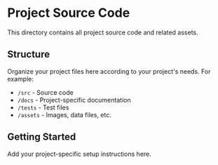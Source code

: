 # Project Source Code

This directory contains all project source code and related assets.

## Structure
Organize your project files here according to your project's needs. For example:
- `/src` - Source code
- `/docs` - Project-specific documentation
- `/tests` - Test files
- `/assets` - Images, data files, etc.

## Getting Started
Add your project-specific setup instructions here.